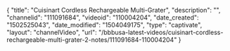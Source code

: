 {
    "title": "Cuisinart Cordless Rechargeable Multi-Grater",
    "description": "",
    "channelid": "111091684",
    "videoid": "110004204",
    "date_created": "1502525043",
    "date_modified": "1504049175",
    "type": "captivate",
    "layout": "channelVideo",
    "url": "\/bbbusa-latest-videos\/cuisinart-cordless-rechargeable-multi-grater-2-notes\/111091684-110004204"
}
